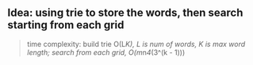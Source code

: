 ## Idea: using trie to store the words, then search starting from each grid
> time complexity: build trie O(L*K), L is num of words, K is max word length; 
search from each grid, O(m*n*4*(3^(k - 1)))